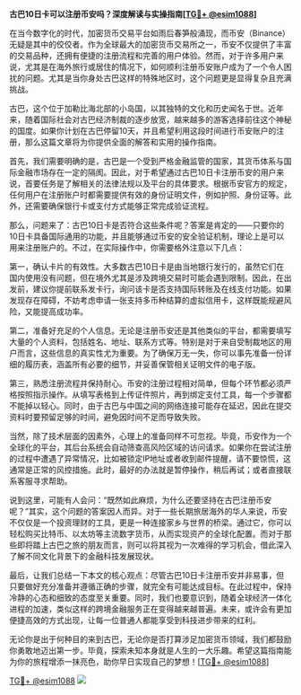 **古巴10日卡可以注册币安吗？深度解读与实操指南[[TG💪+ @esim1088](https://t.me/s/esim1088)]**

在当今数字化的时代，加密货币交易平台如雨后春笋般涌现，而币安（Binance）无疑是其中的佼佼者。作为全球最大的加密货币交易所之一，币安不仅提供了丰富的交易品种，还拥有便捷的注册流程和完善的用户体验。然而，对于许多用户来说，尤其是在海外旅行或居住的情况下，如何顺利注册币安账户成为了一个令人困扰的问题。尤其是当你身处古巴这样的特殊地区时，这个问题更是显得复杂且充满挑战。

古巴，这个位于加勒比海北部的小岛国，以其独特的文化和历史闻名于世。近年来，随着国际社会对古巴经济制裁的逐步放宽，越来越多的游客选择前往这个神秘的国度。如果你计划在古巴停留10天，并且希望利用这段时间进行币安账户的注册，那么这篇文章将为你提供全面的解答和实用的操作指南。

首先，我们需要明确的是，古巴是一个受到严格金融监管的国家，其货币体系与国际金融市场存在一定的隔阂。因此，对于希望通过古巴10日卡注册币安的用户来说，首要任务是了解相关的法律法规以及平台的具体要求。根据币安官方的规定，任何用户在注册账户时都需要提供有效的身份证明文件，例如护照、身份证等。此外，还需要确保银行卡或支付方式能够正常完成验证流程。

那么，问题来了：古巴10日卡是否符合这些条件呢？答案是肯定的——只要你的10日卡具备国际通用的功能，并且能够通过币安的安全验证机制，理论上是可以用来注册账户的。不过，在实际操作中，你需要格外注意以下几点：

第一，确认卡片的有效性。大多数古巴10日卡是由当地银行发行的，虽然它们在国内使用没有问题，但在境外尤其是涉及跨境交易时可能会遇到限制。因此，在出发前，建议你提前联系发卡行，询问该卡是否支持国际转账及在线支付功能。如果发现存在障碍，不妨考虑申请一张支持多币种结算的虚拟信用卡，这样既能规避风险，又能提高成功率。

第二，准备好充足的个人信息。无论是注册币安还是其他类似的平台，都需要填写大量的个人资料，包括姓名、地址、联系方式等。特别是对于来自受制裁地区的用户而言，这些信息的真实性尤为重要。为了确保万无一失，你可以事先准备一份详细的履历表，涵盖所有必要的细节，并妥善保管相关证明文件的电子版。

第三，熟悉注册流程并保持耐心。币安的注册过程相对简单，但每个环节都必须严格按照指示操作。从填写表格到上传证件照片，再到绑定支付工具，每一个步骤都不能掉以轻心。同时，由于古巴与中国之间的网络连接可能存在延迟，因此在提交资料时要预留足够的时间，避免因时间不足而导致失败。

当然，除了技术层面的因素外，心理上的准备同样不可忽视。毕竟，币安作为一个全球化的平台，其后台系统会自动筛查高风险区域的访问请求。如果你在尝试注册的过程中遭遇了异常情况，比如被锁定IP地址或者收到邮件提醒，请不要惊慌，这通常是正常的风控措施。此时，最好的办法就是暂停操作，稍后再试；或者直接联系客服寻求帮助。

说到这里，可能有人会问：“既然如此麻烦，为什么还要坚持在古巴注册币安呢？”其实，这个问题的答案因人而异。对于一些长期旅居海外的华人来说，币安不仅仅是一个投资理财的工具，更是一种连接家乡与世界的桥梁。通过它，你可以轻松购买比特币、以太坊等主流数字货币，从而实现资产的全球化配置。而对于那些即将踏上古巴之旅的朋友而言，则可以将其视为一次难得的学习机会，借此深入了解不同文化背景下的金融科技发展现状。

最后，让我们总结一下本文的核心观点：尽管古巴10日卡注册币安并非易事，但只要做好充分准备并遵循正确的步骤，就完全有可能达成目标。在此过程中，保持冷静的心态和细致的态度至关重要。同时，我们也要意识到，随着全球经济一体化进程的加速，类似这样的跨境金融服务正在变得越来越普遍。未来，或许会有更加便捷高效的方式出现，让每一位普通人都能享受到科技进步带来的红利。

无论你是出于何种目的来到古巴，无论你是否打算涉足加密货币领域，我们都鼓励你勇敢地迈出第一步。毕竟，探索未知本身就是人生的一大乐趣。希望这篇指南能为你的旅程增添一抹亮色，助你早日实现自己的梦想！[[TG💪+ @esim1088](https://t.me/s/esim1088)]

[TG💪+ @esim1088](https://t.me/s/esim1088) ![](https://i.postimg.cc/4NQfJmqS/Snipaste-2025-05-13-00-14-12.png)